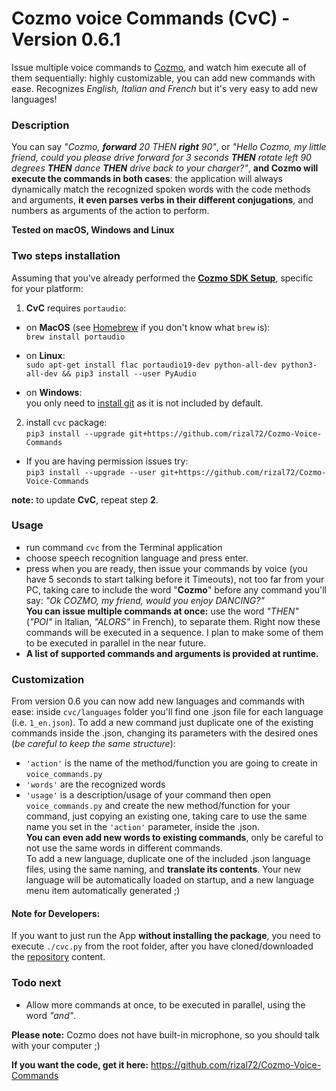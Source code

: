 # Cozmo voice Commands (CvC) - Version 0.6.1

Issue multiple voice commands to [Cozmo](https://anki.com/en-us/cozmo), and watch him execute all of them sequentially: highly customizable, you can add new commands with ease. Recognizes *English, Italian and French* but it's very easy to add new languages!

### Description
You can say _"Cozmo, **forward** 20 THEN **right** 90"_, or _"Hello Cozmo, my little friend, could you please drive forward for 3 seconds **THEN** rotate left 90 degrees **THEN** dance **THEN** drive back to your charger?"_, **and Cozmo will execute the commands in both cases**: the application will always dynamically match the recognized spoken words with the code methods and arguments, **it even parses verbs in their different conjugations**, and numbers as arguments of the action to perform.  

**Tested on macOS, Windows and Linux**

### Two steps installation
Assuming that you've already performed the [**Cozmo SDK Setup**](http://cozmosdk.anki.com/docs/), specific for your platform:  

1. **CvC** requires `portaudio`:

  * on **MacOS** (see [Homebrew](http://brew.sh/index_it.html) if you don't know what `brew` is):  
`brew install portaudio`

  * on **Linux**:  
`sudo apt-get install flac portaudio19-dev python-all-dev python3-all-dev && pip3 install --user PyAudio`

  * on **Windows**:  
you only need to [install git](https://git-scm.com/download/win) as it is not included by default.  

2. install `cvc` package:  
`pip3 install --upgrade git+https://github.com/rizal72/Cozmo-Voice-Commands`  
  * If you are having permission issues try:  
  `pip3 install --upgrade --user git+https://github.com/rizal72/Cozmo-Voice-Commands`

**note:** to update **CvC**, repeat step **2**.

### Usage
* run command `cvc` from the Terminal application
* choose speech recognition language and press enter.
* press <SHIFT> when you are ready, then issue your commands by voice (you have 5 seconds to start talking before it Timeouts), not too far from your PC, taking care to include the word "**Cozmo**" before any command you'll say: _"Ok COZMO, my friend, would you enjoy DANCING?"_  
**You can issue multiple commands at once:** use the word *"THEN"* (_"POI"_ in Italian, _"ALORS"_ in French), to separate them. Right now these commands will be executed in a sequence. I plan to make some of them to be executed in parallel in the near future.
* **A list of supported commands and arguments is provided at runtime.**

### Customization
From version 0.6 you can now add new languages and commands with ease: inside `cvc/languages` folder you'll find one .json file for each language (i.e. `1_en.json`). To add a new command just duplicate one of the existing commands inside the .json, changing its parameters with the desired ones (_be careful to keep the same structure_):  
  * `'action'` is the name of the method/function you are going to create in `voice_commands.py`
  * `'words'` are the recognized words  
  * `'usage'` is a description/usage of your command
then open `voice_commands.py` and create the new method/function for your command, just copying an existing one, taking care to use the same name you set in the `'action'` parameter, inside the .json.  
**You can even add new words to existing commands**, only be careful to not use the same words in different commands.  
To add a new language, duplicate one of the included .json language files, using the same naming, and **translate its contents**.
Your new language will be automatically loaded on startup, and a new language menu item automatically generated ;)

#### Note for Developers:
If you want to just run the App **without installing the package**, you need to execute `./cvc.py` from the root folder, after you have cloned/downloaded the [repository](https://github.com/rizal72/Cozmo-Voice-Commands) content.

### Todo next
* Allow more commands at once, to be executed in parallel, using the word _"and"_.   

**Please note:** Cozmo does not have built-in microphone, so you should talk with your computer ;)  

**If you want the code, get it here:**
https://github.com/rizal72/Cozmo-Voice-Commands

